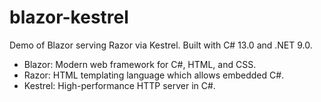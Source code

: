 # blazor-kestrel

Demo of Blazor serving Razor via Kestrel. Built with C# 13.0 and .NET 9.0.

- Blazor: Modern web framework for C#, HTML, and CSS.
- Razor: HTML templating language which allows embedded C#.
- Kestrel: High-performance HTTP server in C#.
